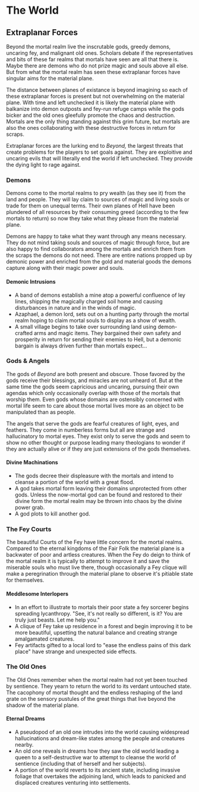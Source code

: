 # The World

## Extraplanar Forces

Beyond the mortal realm live the inscrutable gods, greedy demons, uncaring fey,
and malignant old ones. Scholars debate if the representatives and bits of
these far realms that mortals have seen are all that there is. Maybe there are
demons who do not prize magic and souls above all else. But from what the
mortal realm has seen these extraplanar forces have singular aims for the
material plane.

The distance between planes of existance is beyond imagining so each of these
extraplanar forces is present but not overwhelming on the material plane. With
time and left unchecked it is likely the material plane with balkanize into
demon outposts and fey-run refuge camps while the gods bicker and the old ones
gleefully promote the chaos and destruction. Mortals are the only thing
standing against this grim future, but mortals are also the ones collaborating
with these destructive forces in return for scraps.

Extraplanar forces are the lurking end to _Beyond,_ the largest threats that
create problems for the players to set goals against. They are exploitive and
uncaring evils that will literally end the world if left unchecked. They
provide the dying light to rage against.

### Demons

Demons come to the mortal realms to pry wealth (as they see it) from the land
and people. They will lay claim to sources of magic and living souls or trade
for them on unequal terms. Their own planes of Hell have been plundered of all
resources by their consuming greed (according to the few mortals to return) so
now they take what they please from the material plane.

Demons are happy to take what they want through any means necessary. They do
not mind taking souls and sources of magic through force, but are also happy to
find collaborators among the mortals and enrich them from the scraps the demons
do not need. There are entire nations propped up by demonic power and enriched
from the gold and material goods the demons capture along with their magic
power and souls.

#### Demonic Intrusions

* A band of demons establish a mine atop a powerful confluence of ley lines,
  shipping the magically charged soil home and causing disturbances in nature
  and in the winds of magic.
* Azaphael, a demon lord, sets out on a hunting party through the mortal realm
  hoping to claim mortal souls to display as a show of wealth.
* A small village begins to take over surrounding land using demon-crafted arms
  and magic items. They bargained their own safety and prosperity in return for
  sending their enemies to Hell, but a demonic bargain is always driven further
  than mortals expect…

### Gods & Angels

The gods of _Beyond_ are both present and obscure. Those favored by the gods
receive their blessings, and miracles are not unheard of. But at the same time
the gods seem capricious and uncaring, pursuing their own agendas which only 
occasionally overlap with those of the mortals that worship them. Even gods
whose domains are ostensibly concerned with mortal life seem to care about 
those mortal lives more as an object to be manipulated than as people.

The angels that serve the gods are fearful creatures of light, eyes, and
feathers. They come in numberless forms but all are strange and hallucinatory
to mortal eyes. They exist only to serve the gods and seem to show no other
thought or purpose leading many theologians to wonder if they are actually
alive or if they are just extensions of the gods themselves.

#### Divine Machinations

* The gods decree their displeasure with the mortals and intend to cleanse a
  portion of the world with a great flood.
* A god takes mortal form leaving their domains unprotected from other gods.
  Unless the now-mortal god can be found and restored to their divine form the
  mortal realm may be thrown into chaos by the divine power grab.
* A god plots to kill another god.

### The Fey Courts

The beautiful Courts of the Fey have little concern for the mortal realms.
Compared to the eternal kingdoms of the Fair Folk the material plane is a
backwater of poor and artless creatures. When the Fey do deign to think of the
mortal realm it is typically to attempt to improve it and save the miserable
souls who must live there, though occasionally a Fey clique will make a
peregrination through the material plane to observe it's pitiable state for
themselves.

#### Meddlesome Interlopers

* In an effort to illustrate to mortals their poor state a fey sorcerer begins
  spreading lycanthropy. "See, it's not really so different, is it? You are
  truly just beasts. Let me help you."
* A clique of Fey take up residence in a forest and begin improving it to be
  more beautiful, upsetting the natural balance and creating strange
  amalgamated creatures.
* Fey artifacts gifted to a local lord to "ease the endless pains of this dark
  place" have strange and unexpected side effects.

### The Old Ones

The Old Ones remember when the mortal realm had not yet been touched by
sentience. They yearn to return the world to its verdant untouched state. The
cacophony of mortal thought and the endless reshaping of the land grate on the
sensory pustules of the great things that live beyond the shadow of the
material plane.

#### Eternal Dreams

* A pseudopod of an old one intrudes into the world causing widespread
  hallucinations and dream-like states among the people and creatures nearby.
* An old one reveals in dreams how they saw the old world leading a queen to a
  self-destructive war to attempt to cleanse the world of sentience (including
  that of herself and her subjects).
* A portion of the world reverts to its ancient state, including invasive
  foliage that overtakes the adjoining land, which leads to panicked and
  displaced creatures venturing into settlements.
